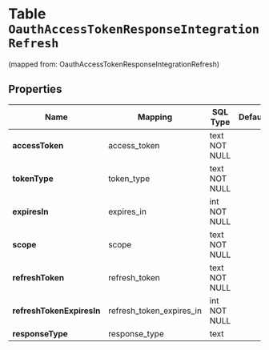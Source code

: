 
# Table `OauthAccessTokenResponseIntegrationRefresh`
(mapped from: OauthAccessTokenResponseIntegrationRefresh)

## Properties
Name | Mapping | SQL Type | Default | Type | Description | Notes
---- | ------- | -------- | ------- | ---- | ----------- | -----
**accessToken** | access_token | text NOT NULL |  | **kotlin.String** |  | 
**tokenType** | token_type | text NOT NULL |  | **kotlin.String** |  | 
**expiresIn** | expires_in | int NOT NULL |  | **kotlin.Int** |  | 
**scope** | scope | text NOT NULL |  | **kotlin.String** |  | 
**refreshToken** | refresh_token | text NOT NULL |  | **kotlin.String** |  | 
**refreshTokenExpiresIn** | refresh_token_expires_in | int NOT NULL |  | **kotlin.Int** |  | 
**responseType** | response_type | text |  | [**response_type**](#ResponseType) |  |  [optional]









